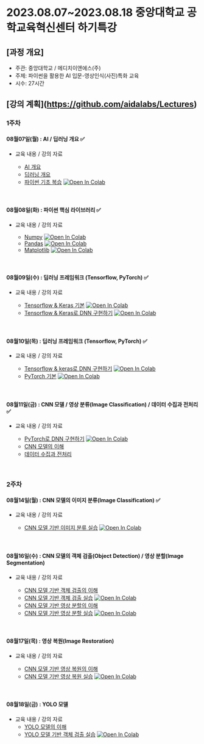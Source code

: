 # 2023.08.07\~2023.08.18 중앙대학교 공학교육혁신센터 하기특강

## \[과정 개요]

* 주관: 중앙대학교 / 메디치이앤에스(주)
* 주제: 파이썬을 활용한 AI 입문-영상인식(사진)특화 교육
* 시수: 27시간

## \[강의 계획](https://github.com/aidalabs/Lectures)

### 1주차

#### 08월07일(월) : AI / 딥러닝 개요 ✅

* 교육 내용 / 강의 자료
  * [AI 개요](./lecture_pdf/AI01_AI개요.pdf)
  * [딥러닝 개요](./lecture_pdf/DL01_딥러닝개요.pdf)
  * [파이썬 기초 복습](./lecture_code/Py001_Basic.ipynb) [![Open In Colab](https://colab.research.google.com/assets/colab-badge.svg)](https://colab.research.google.com/drive/1tqfdBjYiEJEJAexTW386Mx9ag1dC3nqv)

  <br/>
  <br/>
#### 08월08일(화) : 파이썬 핵심 라이브러리 ✅

* 교육 내용 / 강의 자료
  * [Numpy](lecture_code/Py002_Numpy.ipynb) [![Open In Colab](https://colab.research.google.com/assets/colab-badge.svg)](https://colab.research.google.com/drive/1RlHlQPUtoHteFEYqgAl8QPwVNjHwpQX-)
  * [Pandas](lecture_code/Py003_Pandas.ipynb) [![Open In Colab](https://colab.research.google.com/assets/colab-badge.svg)](https://colab.research.google.com/drive/10wZ3v4iOumqEyUkEvFYLITBUAZdpcerj)
  * [Matplotlib](lecture_code/Py004_Matplotlib.ipynb) [![Open In Colab](https://colab.research.google.com/assets/colab-badge.svg)](https://colab.research.google.com/drive/1F3U2veiDZg5s2G-AxGuswljwCZaDklNI)

  <br/>
  <br/>
#### 08월09일(수) : 딥러닝 프레임워크 (Tensorflow, PyTorch) ✅

* 교육 내용 / 강의 자료
  * [Tensorflow & Keras 기본](lecture_code/DL001_Tensorflow.ipynb) [![Open In Colab](https://colab.research.google.com/assets/colab-badge.svg)](https://colab.research.google.com/drive/1xxETb0QIgHXBg9h2lkHz0hLAlFpw9kPw)
  * [Tensorflow & Keras로 DNN 구현하기](lecture_code/DL002_Tensorflow_DNN.ipynb) [![Open In Colab](https://colab.research.google.com/assets/colab-badge.svg)](https://colab.research.google.com/drive/1buVP8RI5sLAcrT-QAVqLrpJzo5R48sVy)

  <br/>
  <br/>
#### 08월10일(목) : 딥러닝 프레임워크 (Tensorflow, PyTorch) ✅

* 교육 내용 / 강의 자료
  * [Tensorflow & keras로 DNN 구현하기](lecture_code/DL002_Tensorflow_DNN.ipynb) [![Open In Colab](https://colab.research.google.com/assets/colab-badge.svg)](https://colab.research.google.com/drive/1buVP8RI5sLAcrT-QAVqLrpJzo5R48sVy)
  * [PyTorch 기본](lecture_code/DL003_PyTorch.ipynb) [![Open In Colab](https://colab.research.google.com/assets/colab-badge.svg)](https://colab.research.google.com/drive/15QYD-SF8pqHEJJCZiX6b7e1FbaSDDNaG)

  <br/>
  <br/>
#### 08월11일(금) : CNN 모델 / 영상 분류(Image Classification) / 데이터 수집과 전처리 ✅

* 교육 내용 / 강의 자료
  * [PyTorch로 DNN 구현하기](lecture_code/DL004_PyTorch_DNN.ipynb) [![Open In Colab](https://colab.research.google.com/assets/colab-badge.svg)](https://colab.research.google.com/drive/1cOKoK2Kyy1IBxOg0-a1M0pvLX53JpQfx)
  * [CNN 모델의 이해](lecture_pdf/DL02_CNN모델개요.pdf)
  * [데이터 수집과 전처리](lecture_pdf/DL04_데이터수집과전처리-영상처리.pdf)

  <br/>
  <br/>
### 2주차

#### 08월14일(월) :  CNN 모델의 이미지 분류(Image Classification) ✅

* 교육 내용 / 강의 자료
  * [CNN 모델 기반 이미지 분류 실습]() [![Open In Colab](https://colab.research.google.com/assets/colab-badge.svg)](https://colab.research.google.com/drive/1WaNCGQFvYXLpjDF89uyt2WFeWzgD5CM0)

  <br/>
  <br/>
#### 08월16일(수) : CNN 모델의 객체 검출(Object Detection) / 영상 분할(Image Segmentation)

* 교육 내용 / 강의 자료
  * [CNN 모델 기반 객체 검출의 이해]()
  * [CNN 모델 기반 객체 검출 실습]() [![Open In Colab](https://colab.research.google.com/assets/colab-badge.svg)]()
  * [CNN 모델 기반 영상 분할의 이해]()
  * [CNN 모델 기반 영상 분할 실습]() [![Open In Colab](https://colab.research.google.com/assets/colab-badge.svg)]()

  <br/>
  <br/>
#### 08월17일(목) : 영상 복원(Image Restoration)

* 교육 내용 / 강의 자료
  * [CNN 모델 기반 영상 복원의 이해]()
  * [CNN 모델 기반 영상 복원 실습]() [![Open In Colab](https://colab.research.google.com/assets/colab-badge.svg)]()

  <br/>
  <br/>
#### 08월18일(금) : YOLO 모델

* 교육 내용 / 강의 자료
  * [YOLO 모델의 이해]()
  * [YOLO 모델 기반 객체 검출 실습]() [![Open In Colab](https://colab.research.google.com/assets/colab-badge.svg)]()
